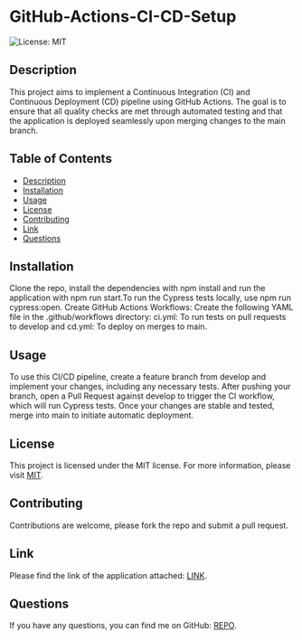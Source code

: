 # GitHub-Actions-CI-CD-Setup

![License: MIT](https://img.shields.io/badge/License-MIT-yellow.svg)

## Description
This project aims to implement a Continuous Integration (CI) and Continuous Deployment (CD) pipeline using GitHub Actions. The goal is to ensure that all quality checks are met through automated testing and that the application is deployed seamlessly upon merging changes to the main branch.

## Table of Contents
- [Description](#description)
- [Installation](#installation)
- [Usage](#usage)
- [License](#license)
- [Contributing](#contributing)
- [Link](#link)
- [Questions](#questions)

## Installation
Clone the repo, install the dependencies with npm install and run the application with npm run start.To run the Cypress tests locally, use npm run cypress:open. Create GitHub Actions Workflows: Create the following YAML file in the .github/workflows directory: ci.yml: To run tests on pull requests to develop and cd.yml: To deploy on merges to main.



## Usage
To use this CI/CD pipeline, create a feature branch from develop and implement your changes, including any necessary tests. After pushing your branch, open a Pull Request against develop to trigger the CI workflow, which will run Cypress tests. Once your changes are stable and tested, merge into main to initiate automatic deployment.

## License
This project is licensed under the MIT license. For more information, please visit [MIT](https://opensource.org/licenses/MIT).


## Contributing
Contributions are welcome, please fork the repo and submit a pull request.


## Link
Please find the link of the application attached: [LINK](https://github-actions-ci-cd-setup-t9zi.onrender.com/).

## Questions
If you have any questions, you can find me on GitHub: [REPO](https://github.com/Sabrina-Sawyer/GitHub-Actions-CI-CD-Setup/).